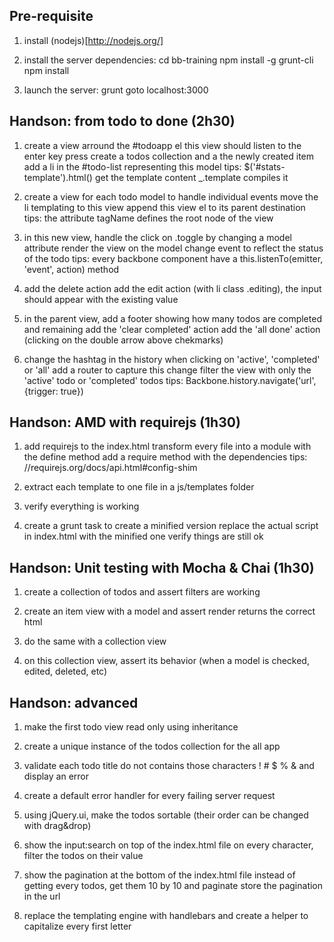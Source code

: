 Pre-requisite
-------------

1.  install (nodejs)[http://nodejs.org/]

2.  install the server dependencies: 
    cd bb-training
    npm install -g grunt-cli
    npm install

3.  launch the server: grunt
    goto localhost:3000


Handson: from todo to done (2h30)
---------------------------------

1.  create a view arround the #todoapp el
    this view should listen to the enter key press
    create a todos collection and a the newly created item
    add a li in the #todo-list representing this model
    tips: $('#stats-template').html() get the template content _.template compiles it

2.  create a view for each todo model to handle individual events
    move the li templating to this view
    append this view el to its parent destination
    tips: the attribute tagName defines the root node of the view

3.  in this new view, handle the click on .toggle by changing a model attribute
    render the view on the model change event to reflect the status of the todo
    tips: every backbone component have a this.listenTo(emitter, 'event', action) method

4.  add the delete action
    add the edit action (with li class .editing), the input should appear with the existing value

5.  in the parent view, add a footer showing how many todos are completed and remaining
    add the 'clear completed' action
    add the 'all done' action (clicking on the double arrow above chekmarks)

6.  change the hashtag in the history when clicking on 'active', 'completed' or 'all'
    add a router to capture this change
    filter the view with only the 'active' todo or 'completed' todos
    tips: Backbone.history.navigate('url', {trigger: true})


Handson: AMD with requirejs (1h30)
-----------------------------------

1.  add requirejs to the index.html
    transform every file into a module with the define method
    add a require method with the dependencies
    tips: //requirejs.org/docs/api.html#config-shim 

2.  extract each template to one file in a js/templates folder

3.  verify everything is working

4.  create a grunt task to create a minified version
    replace the actual script in index.html with the minified one
    verify things are still ok

Handson: Unit testing with Mocha & Chai (1h30)
----------------------------------------------

1.  create a collection of todos and assert filters are working

2.  create an item view with a model and assert render returns the correct html

3.  do the same with a collection view

4.  on this collection view, assert its behavior (when a model is checked, edited, deleted, etc)

Handson: advanced
-----------------

1.  make the first todo view read only using inheritance

2.  create a unique instance of the todos collection for the all app

3.  validate each todo title do not contains those characters ! # $ % & and display an error

4.  create a default error handler for every failing server request

5.  using jQuery.ui, make the todos sortable (their order can be changed with drag&drop)

6.  show the input:search on top of the index.html file
    on every character, filter the todos on their value

7.  show the pagination at the bottom of the index.html file
    instead of getting every todos, get them 10 by 10 and paginate
    store the pagination in the url

8.  replace the templating engine with handlebars and create a helper to capitalize every first letter



